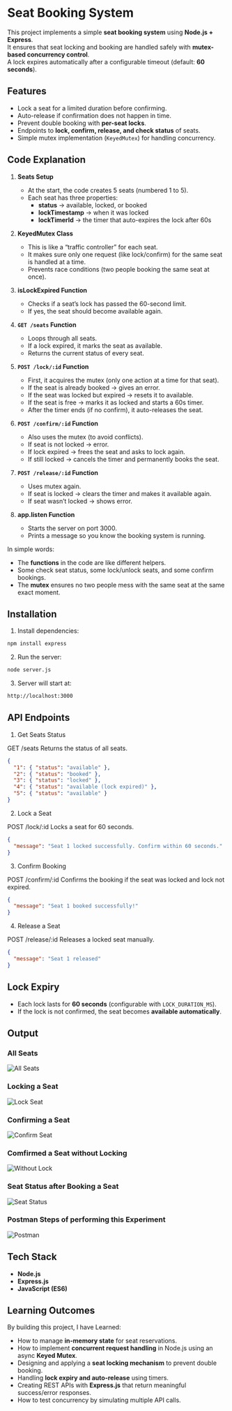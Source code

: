 # Seat Booking System
This project implements a simple **seat booking system** using **Node.js + Express**.  
It ensures that seat locking and booking are handled safely with **mutex-based concurrency control**.  
A lock expires automatically after a configurable timeout (default: **60 seconds**).  


## Features
- Lock a seat for a limited duration before confirming.
- Auto-release if confirmation does not happen in time.
- Prevent double booking with **per-seat locks**.
- Endpoints to **lock, confirm, release, and check status** of seats.
- Simple mutex implementation (`KeyedMutex`) for handling concurrency.


## Code Explanation

1. **Seats Setup**  
   - At the start, the code creates 5 seats (numbered 1 to 5).  
   - Each seat has three properties:  
     - **status** → available, locked, or booked  
     - **lockTimestamp** → when it was locked  
     - **lockTimerId** → the timer that auto-expires the lock after 60s  

2. **KeyedMutex Class**  
   - This is like a “traffic controller” for each seat.  
   - It makes sure only one request (like lock/confirm) for the same seat is handled at a time.  
   - Prevents race conditions (two people booking the same seat at once).  

3. **isLockExpired Function**  
   - Checks if a seat’s lock has passed the 60-second limit.  
   - If yes, the seat should become available again.  

4. **`GET /seats` Function**  
   - Loops through all seats.  
   - If a lock expired, it marks the seat as available.  
   - Returns the current status of every seat.  

5. **`POST /lock/:id` Function**  
   - First, it acquires the mutex (only one action at a time for that seat).  
   - If the seat is already booked → gives an error.  
   - If the seat was locked but expired → resets it to available.  
   - If the seat is free → marks it as locked and starts a 60s timer.  
   - After the timer ends (if no confirm), it auto-releases the seat.  

6. **`POST /confirm/:id` Function**  
   - Also uses the mutex (to avoid conflicts).  
   - If seat is not locked → error.  
   - If lock expired → frees the seat and asks to lock again.  
   - If still locked → cancels the timer and permanently books the seat.  

7. **`POST /release/:id` Function**  
   - Uses mutex again.  
   - If seat is locked → clears the timer and makes it available again.  
   - If seat wasn’t locked → shows error.  

8. **app.listen Function**  
   - Starts the server on port 3000.  
   - Prints a message so you know the booking system is running.  

In simple words:  
- The **functions** in the code are like different helpers.  
- Some check seat status, some lock/unlock seats, and some confirm bookings.  
- The **mutex** ensures no two people mess with the same seat at the same exact moment.  


## Installation

1. Install dependencies:
```bash
npm install express
```
2. Run the server:
```bash
node server.js
```

3. Server will start at:
```bash
http://localhost:3000
```

## API Endpoints
1. Get Seats Status

GET /seats
Returns the status of all seats.

```json
{
  "1": { "status": "available" },
  "2": { "status": "booked" },
  "3": { "status": "locked" },
  "4": { "status": "available (lock expired)" },
  "5": { "status": "available" }
}
```

2. Lock a Seat

POST /lock/:id
Locks a seat for 60 seconds.

```json
{
  "message": "Seat 1 locked successfully. Confirm within 60 seconds."
}
```

3. Confirm Booking

POST /confirm/:id
Confirms the booking if the seat was locked and lock not expired.

```json
{
  "message": "Seat 1 booked successfully!"
}
```

4. Release a Seat

POST /release/:id
Releases a locked seat manually.

```json
{
  "message": "Seat 1 released"
}
```

## Lock Expiry
- Each lock lasts for **60 seconds** (configurable with `LOCK_DURATION_MS`).
- If the lock is not confirmed, the seat becomes **available automatically**.


## Output

### All Seats 
![All Seats](./images/AllSeats.png)

### Locking a Seat
![Lock Seat](./images/LockSeat5.png)

### Confirming a Seat
![Confirm Seat](./images/ConfirmedSeat5.png)

### Comfirmed a Seat without Locking 
![Without Lock](./images/ConfirmWithoutLocking.png)

### Seat Status after Booking a Seat
![Seat Status](./images/SeatsStatus.png)

### Postman Steps of performing this Experiment
![Postman](./images/PostmanHistory.png)


## Tech Stack
- **Node.js**
- **Express.js**
- **JavaScript (ES6)**


## Learning Outcomes

By building this project, I have Learned:

- How to manage **in-memory state** for seat reservations.  
- How to implement **concurrent request handling** in Node.js using an async **Keyed Mutex**.  
- Designing and applying a **seat locking mechanism** to prevent double booking.  
- Handling **lock expiry and auto-release** using timers.  
- Creating REST APIs with **Express.js** that return meaningful success/error responses.  
- How to test concurrency by simulating multiple API calls.